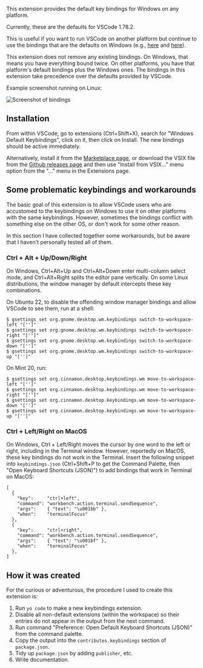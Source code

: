 This extension provides the default key bindings for Windows
on any platform.

Currently, these are the defaults for VSCode 1.78.2.

This is useful if you want to run VSCode on another platform
but continue to use the bindings that are the defaults on
Windows (e.g.,
[here](https://stackoverflow.com/questions/52726849/how-to-transfer-vscode-key-mapping-on-windows-to-ubuntu)
and
[here](https://stackoverflow.com/questions/45840945/vscode-importing-keyboard-shortcuts)).

This extension does not remove any existing bindings.  On
Windows, that means you have everything bound twice.  On
other platforms, you have that platform's default bindings
plus the Windows ones.  The bindings in this extension take
precedence over the defaults provided by VSCode.

Example screenshot running on Linux:

![Screenshot of bindings](bindings-screenshot.png)

## Installation

From within VSCode, go to extensions (Ctrl+Shift+X),
search for "Windows Default Keybindings", click on it, then
click on Install.  The new bindings should be active immediately.

Alternatively, install it from the
[Marketplace page](https://marketplace.visualstudio.com/items?itemName=smcpeak.default-keys-windows),
or download the VSIX file from the
[Github releases page](https://github.com/smcpeak/vscode-default-keys-windows/releases)
and then use "Install from VSIX..." menu option from the "..." menu in
the Extensions page.

## Some problematic keybindings and workarounds

The basic goal of this extension is to allow VSCode users who are accustomed to the keybindings on Windows to use it on other platforms with the same keybindings.  However, sometimes the bindings conflict with something else on the other OS, or don't work for some other reason.

In this section I have collected together some workarounds, but be aware that I haven't personally tested all of them.

### Ctrl + Alt + Up/Down/Right

On Windows, Ctrl+Alt+Up and Ctrl+Alt+Down enter multi-column select mode, and
Ctrl+Alt+Right splits the editor pane vertically.  On some Linux distributions,
the window manager by default intercepts these key combinations.

On Ubuntu 22, to disable the offending window manager bindings and allow VSCode
to see them, run at a shell:

```
$ gsettings set org.gnome.desktop.wm.keybindings switch-to-workspace-left "['']"
$ gsettings set org.gnome.desktop.wm.keybindings switch-to-workspace-right "['']"
$ gsettings set org.gnome.desktop.wm.keybindings switch-to-workspace-down "['']"
$ gsettings set org.gnome.desktop.wm.keybindings switch-to-workspace-up "['']"
```

On Mint 20, run:

```
$ gsettings set org.cinnamon.desktop.keybindings.wm move-to-workspace-left "['']"
$ gsettings set org.cinnamon.desktop.keybindings.wm move-to-workspace-right "['']"
$ gsettings set org.cinnamon.desktop.keybindings.wm move-to-workspace-down "['']"
$ gsettings set org.cinnamon.desktop.keybindings.wm move-to-workspace-up "['']"
```

### Ctrl + Left/Right on MacOS

On Windows, Ctrl + Left/Right moves the cursor by one word to the left or right,
including in the Terminal window.  However, reportedly on MacOS, these key bindings
do not work in the Terminal.  Insert the following snippet into `keybindings.json`
(Ctrl+Shift+P to get the Command Palette, then "Open Keyboard Shortcuts (JSON)")
to add bindings that work in Terminal on MacOS:

```
[
  {
    "key":     "ctrl+left",
    "command": "workbench.action.terminal.sendSequence",
    "args":    { "text": "\u001bb" },
    "when":    "terminalFocus"
  },
  {
    "key":     "ctrl+right",
    "command": "workbench.action.terminal.sendSequence",
    "args":    { "text": "\u001bf" },
    "when":    "terminalFocus"
  },
]
```

## How it was created

For the curious or adventurous, the procedure I used to create this
extension is:

1. Run `yo code` to make a new keybindings extension.
2. Disable all non-default extensions (within the workspace) so their
   entries do not appear in the output from the next command.
3. Run command "Preference: Open Default Keyboard Shortcuts (JSON)"
   from the command palette.
4. Copy the output into the `contributes.keybindings` section
   of `package.json`.
5. Tidy up `package.json` by adding `publisher`, etc.
6. Write documentation.
